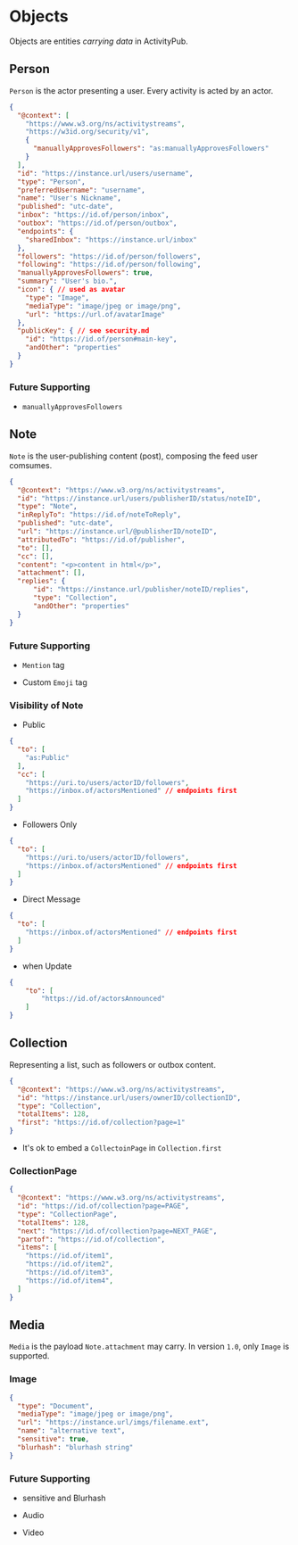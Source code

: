 # Objects

Objects are entities *carrying data* in ActivityPub.

## Person

`Person` is the actor presenting a user. Every activity is acted by an actor.

```json
{
  "@context": [
    "https://www.w3.org/ns/activitystreams",
    "https://w3id.org/security/v1",
    {
      "manuallyApprovesFollowers": "as:manuallyApprovesFollowers"
    }
  ],
  "id": "https://instance.url/users/username",
  "type": "Person",
  "preferredUsername": "username",
  "name": "User's Nickname",
  "published": "utc-date",
  "inbox": "https://id.of/person/inbox",
  "outbox": "https://id.of/person/outbox",
  "endpoints": {
    "sharedInbox": "https://instance.url/inbox"
  },
  "followers": "https://id.of/person/followers",
  "following": "https://id.of/person/following",
  "manuallyApprovesFollowers": true,
  "summary": "User's bio.",
  "icon": { // used as avatar
    "type": "Image",
    "mediaType": "image/jpeg or image/png",
    "url": "https://url.of/avatarImage"
  },
  "publicKey": { // see security.md
    "id": "https://id.of/person#main-key",
    "andOther": "properties"
  }
}
```

### Future Supporting

- `manuallyApprovesFollowers`

## Note

`Note` is the user-publishing content (post), composing the feed user comsumes.

```json
{
  "@context": "https://www.w3.org/ns/activitystreams",
  "id": "https://instance.url/users/publisherID/status/noteID",
  "type": "Note",
  "inReplyTo": "https://id.of/noteToReply",
  "published": "utc-date",
  "url": "https://instance.url/@publisherID/noteID",
  "attributedTo": "https://id.of/publisher",
  "to": [],
  "cc": [],
  "content": "<p>content in html</p>",
  "attachment": [],
  "replies": {
      "id": "https://instance.url/publisher/noteID/replies",
      "type": "Collection",
      "andOther": "properties"
  }
}
```

### Future Supporting

- `Mention` tag

- Custom `Emoji` tag

### Visibility of Note

- Public

```json
{
  "to": [
    "as:Public"
  ],
  "cc": [
    "https://uri.to/users/actorID/followers",
    "https://inbox.of/actorsMentioned" // endpoints first
  ]
}
```

- Followers Only

```json
{
  "to": [
    "https://uri.to/users/actorID/followers",
    "https://inbox.of/actorsMentioned" // endpoints first
  ]
}
```

- Direct Message


```json
{
  "to": [
    "https://inbox.of/actorsMentioned" // endpoints first
  ]
}
```

- when Update

```json
{
    "to": [
        "https://id.of/actorsAnnounced"
    ]
}
```

## Collection

Representing a list, such as followers or outbox content.

```json
{
  "@context": "https://www.w3.org/ns/activitystreams",
  "id": "https://instance.url/users/ownerID/collectionID",
  "type": "Collection",
  "totalItems": 128,
  "first": "https://id.of/collection?page=1"
}
```

- It's ok to embed a `CollectoinPage` in `Collection.first`

### CollectionPage

```json
{
  "@context": "https://www.w3.org/ns/activitystreams",
  "id": "https://id.of/collection?page=PAGE",
  "type": "CollectionPage",
  "totalItems": 128,
  "next": "https://id.of/collection?page=NEXT_PAGE",
  "partof": "https://id.of/collection",
  "items": [
    "https://id.of/item1",
    "https://id.of/item2",
    "https://id.of/item3",
    "https://id.of/item4",
  ]
}
```
## Media

`Media` is the payload `Note.attachment` may carry. In version `1.0`, only `Image` is supported.

### Image

```json
{
  "type": "Document",
  "mediaType": "image/jpeg or image/png",
  "url": "https://instance.url/imgs/filename.ext",
  "name": "alternative text",
  "sensitive": true,
  "blurhash": "blurhash string"
}
```

### Future Supporting

- sensitive and Blurhash

- Audio

- Video